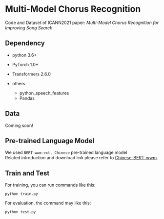 # Multi-Model Chorus Recognition
Code and Dataset of ICANN2021 paper: *Multi-Model Chorus Recognition for Improving Song Search* 

## Dependency
- python 3.6+
- PyTorch 1.0+
- Transformers 2.6.0

- others
    - python_speech_features
    - Pandas

## Data
Coming soon!

## Pre-trained Language Model
We used  ```BERT-wwm-ext, Chinese``` pre-trained language model  
Related introduction and download link please refer to <u>[Chinese-BERT-wwm](https://github.com/ymcui/Chinese-BERT-wwm#%E4%B8%AD%E6%96%87%E6%A8%A1%E5%9E%8B%E4%B8%8B%E8%BD%BD)</u>.

## Train and Test
For training, you can run commands like this:  
```shell
python train.py
```

For evaluation, the command may like this:
```shell
python test.py
```

